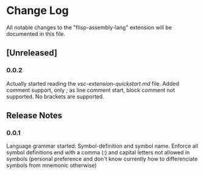 # Change Log

All notable changes to the "flisp-assembly-lang" extension will be documented in this file.

## [Unreleased]
### 0.0.2
Actually started reading the *vsc-extension-quickstart.md* file. 
Added comment support, only ; as line comment start, block comment not supported.
No brackets are supported. 

## Release Notes
### 0.0.1
Language grammar started:
Symbol-definition and symbol name. 
Enforce all symbol definitions end with a comma (:) and capital letters not allowed in symbols (personal preference and don't know currently how to differenciate symbols from mnemonic otherwise) 
